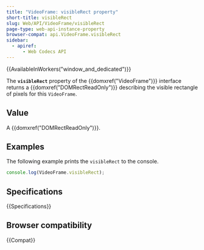 ```yaml
---
title: "VideoFrame: visibleRect property"
short-title: visibleRect
slug: Web/API/VideoFrame/visibleRect
page-type: web-api-instance-property
browser-compat: api.VideoFrame.visibleRect
sidebar:
  - apiref:
      - Web Codecs API
---
```


{{AvailableInWorkers("window_and_dedicated")}}

The **`visibleRect`** property of the {{domxref("VideoFrame")}} interface returns a {{domxref("DOMRectReadOnly")}} describing the visible rectangle of pixels for this `VideoFrame`.

## Value

A {{domxref("DOMRectReadOnly")}}.

## Examples

The following example prints the `visibleRect` to the console.

```js
console.log(VideoFrame.visibleRect);
```

## Specifications

{{Specifications}}

## Browser compatibility

{{Compat}}

